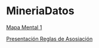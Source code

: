 # MineriaDatos

[Mapa Mental 1](https://github.com/jesnescris/MineriaDatos/blob/master/Mapas_Mentales/Como%20aplicar%20los%20modelos%20de%20la%20miner%C3%ADa%20de%20datos.pdf)

[Presentación Reglas de Asosiación](https://github.com/FranciscoGSA1816358/Mineria_de_datos/blob/master/Presentaci%C3%B3n_Reglas%20de%20Asociaci%C3%B3n_2.pdf)

